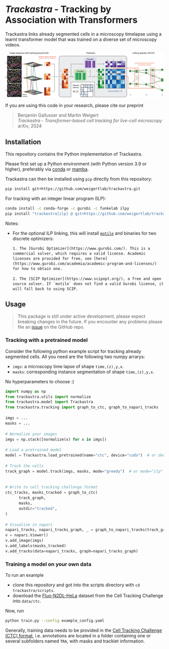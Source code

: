 # *Trackastra* - Tracking by Association with Transformers

Trackastra links already segmented cells in a microscopy timelapse using a learnt transformer model that was trained on a diverse set of microscopy videos.

![Overview](overview.png)

If you are using this code in your research, please cite our preprint
> Benjamin Gallusser and Martin Weigert<br>*Trackastra - Transformer-based cell tracking for live-cell microscopy*<br> arXiv, 2024


## Installation
This repository contains the Python implementation of Trackastra.

Please first set up a Python environment (with Python version 3.9 or higher), preferably via [conda](https://conda.io/projects/conda/en/latest/user-guide/install/index.html) or [mamba](https://mamba.readthedocs.io/en/latest/installation/mamba-installation.html#mamba-install).

Trackastra can then be installed using `pip` directly from this repository:
```bash
pip install git+https://github.com/weigertlab/trackastra.git
```

For tracking with an integer linear program (ILP):
```bash
conda install -c conda-forge -c gurobi -c funkelab ilpy
pip install "trackastra[ilp] @ git+https://github.com/weigertlab/trackastra.git"
```

Notes:
- For the optional ILP linking, this will install [`motile`](https://funkelab.github.io/motile/index.html) and binaries for two discrete optimizers:

      1. The [Gurobi Optimizer](https://www.gurobi.com/). This is a commercial solver, which requires a valid license. Academic licenses are provided for free, see [here](https://www.gurobi.com/academia/academic-program-and-licenses/) for how to obtain one.

      2. The [SCIP Optimizer](https://www.scipopt.org/), a free and open source solver. If `motile` does not find a valid Gurobi license, it will fall back to using SCIP.

## Usage

> This package is still under active development, please expect breaking changes in the future. If you encounter any problems please file an [issue](https://github.com/weigertlab/trackastra/issues) on the GitHub repo.

### Tracking with a pretrained model

Consider the following python example script for tracking already segmented cells. All you need are the following two numpy arrarys:
- `imgs`: a microscopy time lapse of shape `time,(z),y,x`.
- `masks`: corresponding instance segmentation of shape `time,(z),y,x`.

No hyperparameters to choose :)

```python
import numpy as np
from trackastra.utils import normalize
from trackastra.model import Trackastra
from trackastra.tracking import graph_to_ctc, graph_to_napari_tracks

imgs = ...
masks = ...

# Normalize your images
imgs = np.stack([normalize(x) for x in imgs])

# Load a pretrained model
model = Trackastra.load_pretrained(name="ctc", device="cuda")  # or device="cpu"

# Track the cells
track_graph = model.track(imgs, masks, mode="greedy")  # or mode="ilp"


# Write to cell tracking challenge format
ctc_tracks, masks_tracked = graph_to_ctc(
      track_graph,
      masks,
      outdir="tracked",
)

# Visualise in napari
napari_tracks, napari_tracks_graph, _ = graph_to_napari_tracks(track_graph)
v = napari.Viewer()
v.add_image(imgs)
v.add_labels(masks_tracked)
v.add_tracks(data=napari_tracks, graph=napari_tracks_graph)
```

### Training a model on your own data

To run an example
- clone this repository and got into the scripts directory with `cd trackastra/scripts`.
- download the [Fluo-N2DL-HeLa](http://data.celltrackingchallenge.net/training-datasets/Fluo-N2DL-HeLa.zip) dataset from the Cell Tracking Challenge into `data/ctc`.

Now, run
```bash
python train.py --config example_config.yaml
```

Generally, training data needs to be provided in the [Cell Tracking Challenge (CTC) format](http://public.celltrackingchallenge.net/documents/Naming%20and%20file%20content%20conventions.pdf), i.e. annotations are located in a folder containing one or several subfolders named `TRA`, with masks and tracklet information.
